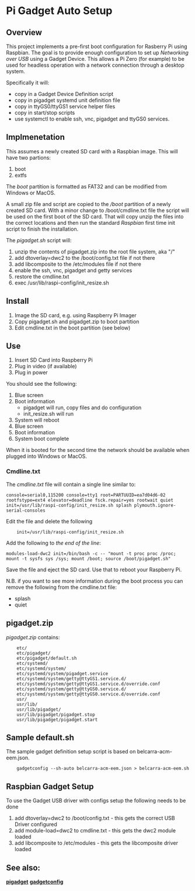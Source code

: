 # Pi Gadget Auto Setup
## Overview

This project implements a pre-first boot configuration for Rasberry Pi using Raspbian.
The goal is to provide enough configuration to set up *Networking over USB* using a Gadget Device.
This allows a Pi Zero (for example) to be used for headless operation with a network connection
through a desktop system.

Specifically it will:
- copy in a Gadget Device Definition script 
- copy in pigadget systemd unit definition file 
- copy in ttyGS0/ttyGS1 service helper files
- copy in start/stop scripts 
- use systemctl to enable ssh, vnc, pigadget and ttyGS0 services.


## Implmenetation

This assumes a newly created SD card with a Raspbian image. This will have two partions:
1. boot
2. extfs

The *boot* partition is formatted as FAT32 and can be modified from Windows or MacOS.

A small zip file and script are copied to the */boot* partition of a newly created SD card.
With a minor change to /boot/cmdline.txt file the script will be used on the first boot of the SD
card. That will copy unzip the files into the correct locations and then run the standard
*Raspbian* first time init script to finish the installation.

The *pigadget.sh* script will:

1. unzip the contents of pigadget.zip into the root file system, aka "/"
2. add dtoverlay=dwc2 to the /boot/config.txt file if not there
3. add libcomposite to the /etc/modules file if not there
4. enable the ssh, vnc, pigadget and getty services
5. restore the cmdline.txt
6. exec /usr/lib/raspi-config/init_resize.sh


## Install
1. Image the SD card, e.g. using Raspberry Pi Imager
2. Copy pigadget.sh and pigadget.zip to boot partition
2. Edit cmdline.txt in the boot partition (see below)

## Use
1. Insert SD Card into Raspberry Pi
2. Plug in video (if available)
3. Plug in power

You should see the following:
1. Blue screen
2. Boot information
    - pigadget will run, copy files and do configuration
    - init_resize.sh will run
3. System will reboot
4. Blue screen
5. Boot information
6. System boot complete

When it is booted for the second time the network should be available when plugged into Windows or MacOS.

### Cmdline.txt

The *cmdline.txt* file will contain a single line similar to:
```
console=serial0,115200 console=tty1 root=PARTUUID=ea7d04d6-02 rootfstype=ext4 elevator=deadline fsck.repair=yes rootwait quiet init=/usr/lib/raspi-config/init_resize.sh splash plymouth.ignore-serial-consoles
```
Edit the file and delete the following
```
    init=/usr/lib/raspi-config/init_resize.sh
```
Add the following to *the end of the line*:
```
modules-load-dwc2 init=/bin/bash -c -- "mount -t proc proc /proc; mount -t sysfs sys /sys; mount /boot; source /boot/pigadget.sh"
```

Save the file and eject the SD card. Use that to reboot your Raspberry Pi.

N.B. if you want to see more information during the boot process you can remove the following from the cmdline.txt file:
- splash
- quiet

## pigadget.zip

*pigadget.zip* contains:
```
    etc/
    etc/pigadget/
    etc/pigadget/default.sh
    etc/systemd/
    etc/systemd/system/
    etc/systemd/system/pigadget.service
    etc/systemd/system/getty@ttyGS1.service.d/
    etc/systemd/system/getty@ttyGS1.service.d/override.conf
    etc/systemd/system/getty@ttyGS0.service.d/
    etc/systemd/system/getty@ttyGS0.service.d/override.conf
    usr/
    usr/lib/
    usr/lib/pigadget/
    usr/lib/pigadget/pigadget.stop
    usr/lib/pigadget/pigadget.start
```

## Sample default.sh

The sample gadget definition setup script is based on belcarra-acm-eem.json.
```
    gadgetconfig --sh-auto belcarra-acm-eem.json > belcarra-acm-eem.sh
```


## Raspbian Gadget Setup

To use the Gadget USB driver with configs setup the following needs to be done

1. add dtoverlay=dwc2 to /boot/config.txt - this gets the correct USB Driver configured
2. add module-load=dwc2 to cmdline.txt - this gets the dwc2 module loaded
3. add libcomposite to /etc/modules - this gets the libcomposite driver loaded





## See also:

[**pigadget**](https://git@github.com:Belcarra/pigadget.git)
[**gadgetconfig**](https://git@github.com:Belcarra/gadgetconfig.git)


